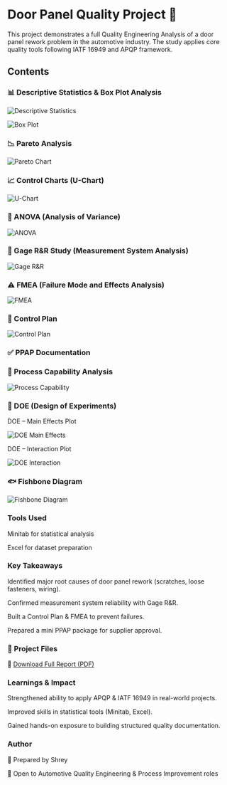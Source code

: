 # Door Panel Quality Project 🚗

This project demonstrates a full Quality Engineering Analysis of a door panel rework problem in the automotive industry.
The study applies core quality tools following IATF 16949 and APQP framework.

## Contents

### 📊 Descriptive Statistics & Box Plot Analysis


![Descriptive Statistics](./descriptive_statistics.png)


![Box Plot](./box_plot.png)


### 📉 Pareto Analysis


![Pareto Chart](./pareto_chart.png)



### 📈 Control Charts (U-Chart)


![U-Chart](./u_chart.png)


### 🧪 ANOVA (Analysis of Variance)


![ANOVA](./Anova.png)



### 🔧 Gage R&R Study (Measurement System Analysis)


![Gage R&R](./gage_rr.png)


### ⚠️ FMEA (Failure Mode and Effects Analysis)


![FMEA](./fmea_table.png)


### 📑 Control Plan


![Control Plan](./control_plan.png)


### ✅ PPAP Documentation


### 📏 Process Capability Analysis


![Process Capability](./process_capability.png)


### 🎯 DOE (Design of Experiments)


DOE – Main Effects Plot


![DOE Main Effects](./doe_main_effects.png)


DOE – Interaction Plot


![DOE Interaction](./doe_interaction.png)


### 🐟 Fishbone Diagram


![Fishbone Diagram](./fishbone.png)


### Tools Used

Minitab for statistical analysis

Excel for dataset preparation

### Key Takeaways

Identified major root causes of door panel rework (scratches, loose fasteners, wiring).

Confirmed measurement system reliability with Gage R&R.

Built a Control Plan & FMEA to prevent failures.

Prepared a mini PPAP package for supplier approval.


### 📄 Project Files

📕 [Download Full Report (PDF)](./Final_Door_Panel_Project.pdf)


### Learnings & Impact

Strengthened ability to apply APQP & IATF 16949 in real-world projects.

Improved skills in statistical tools (Minitab, Excel).

Gained hands-on exposure to building structured quality documentation.


### Author

👤 Prepared by Shrey

🚀 Open to Automotive Quality Engineering & Process Improvement roles
